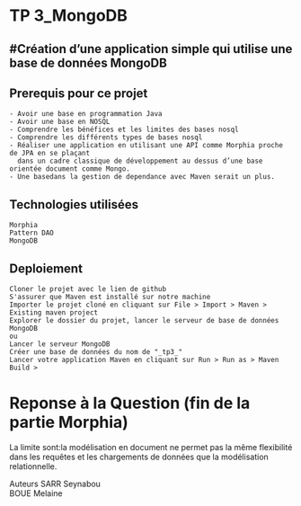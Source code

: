 <h1>TP 3_MongoDB</h1>
<h2>#Création d’une application simple qui utilise une base de données MongoDB</h2>
 <h2>Prerequis pour ce projet</h2>

    - Avoir une base en programmation Java
    - Avoir une base en NOSQL
    - Comprendre les bénéfices et les limites des bases nosql
    - Comprendre les différents types de bases nosql
    - Réaliser une application en utilisant une API comme Morphia proche de JPA en se plaçant
      dans un cadre classique de développement au dessus d’une base orientée document comme Mongo.
    - Une basedans la gestion de dependance avec Maven serait un plus.

<h2>Technologies utilisées</h2>

    Morphia
    Pattern DAO
    MongoDB

<h2>Deploiement</h2>

    Cloner le projet avec le lien de github
    S'assurer que Maven est installé sur notre machine
    Importer le projet cloné en cliquant sur File > Import > Maven > Existing maven project
    Explorer le dossier du projet, lancer le serveur de base de données MongoDB
    ou
    Lancer le serveur MongoDB
    Créer une base de données du nom de "_tp3_"
    Lancer votre application Maven en cliquant sur Run > Run as > Maven Build >
    
<h1>Reponse à la Question (fin de la partie Morphia)</h1>

La limite sont:la modélisation en document ne permet pas la même flexibilité dans les requêtes 
et les chargements de données que la modélisation relationnelle. 

Auteurs
SARR Seynabou</br>
BOUE Melaine 


